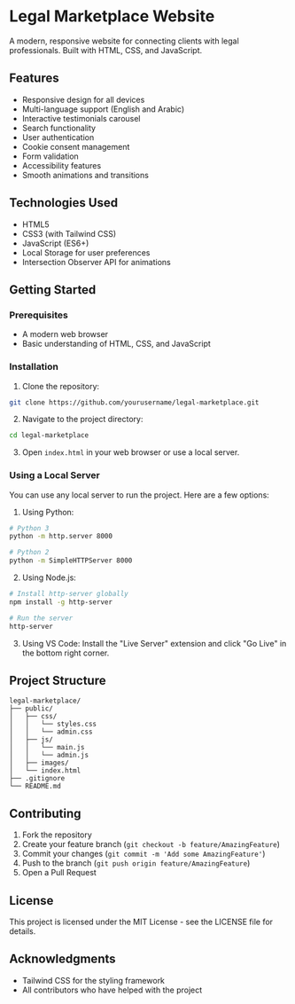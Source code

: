 # Legal Marketplace Website

A modern, responsive website for connecting clients with legal professionals. Built with HTML, CSS, and JavaScript.

## Features

- Responsive design for all devices
- Multi-language support (English and Arabic)
- Interactive testimonials carousel
- Search functionality
- User authentication
- Cookie consent management
- Form validation
- Accessibility features
- Smooth animations and transitions

## Technologies Used

- HTML5
- CSS3 (with Tailwind CSS)
- JavaScript (ES6+)
- Local Storage for user preferences
- Intersection Observer API for animations

## Getting Started

### Prerequisites

- A modern web browser
- Basic understanding of HTML, CSS, and JavaScript

### Installation

1. Clone the repository:
```bash
git clone https://github.com/yourusername/legal-marketplace.git
```

2. Navigate to the project directory:
```bash
cd legal-marketplace
```

3. Open `index.html` in your web browser or use a local server.

### Using a Local Server

You can use any local server to run the project. Here are a few options:

1. Using Python:
```bash
# Python 3
python -m http.server 8000

# Python 2
python -m SimpleHTTPServer 8000
```

2. Using Node.js:
```bash
# Install http-server globally
npm install -g http-server

# Run the server
http-server
```

3. Using VS Code:
Install the "Live Server" extension and click "Go Live" in the bottom right corner.

## Project Structure

```
legal-marketplace/
├── public/
│   ├── css/
│   │   └── styles.css
│   │   └── admin.css
│   ├── js/
│   │   └── main.js
│   │   └── admin.js
│   ├── images/
│   └── index.html
├── .gitignore
└── README.md
```

## Contributing

1. Fork the repository
2. Create your feature branch (`git checkout -b feature/AmazingFeature`)
3. Commit your changes (`git commit -m 'Add some AmazingFeature'`)
4. Push to the branch (`git push origin feature/AmazingFeature`)
5. Open a Pull Request

## License

This project is licensed under the MIT License - see the LICENSE file for details.

## Acknowledgments

- Tailwind CSS for the styling framework
- All contributors who have helped with the project 